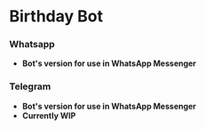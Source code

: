 # Birthday Bot

### Whatsapp
* **Bot's version for use in WhatsApp Messenger**

### Telegram
* **Bot's version for use in WhatsApp Messenger**
* **Currently WIP**